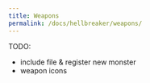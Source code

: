 ```yaml
---
title: Weapons
permalink: /docs/hellbreaker/weapons/
---
```


TODO:
- include file & register new monster
- weapon icons